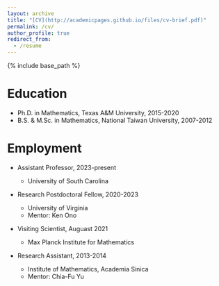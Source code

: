 ```yaml
---
layout: archive
title: "[CV](http://academicpages.github.io/files/cv-brief.pdf)"
permalink: /cv/
author_profile: true
redirect_from:
  - /resume
---
```


{% include base_path %}

Education
======
* Ph.D. in Mathematics, Texas A&M University, 2015-2020
* B.S. & M.Sc. in Mathematics, National Taiwan University, 2007-2012

Employment
======
* Assistant Professor, 2023-present
  * University of South Carolina<br>
    
* Research Postdoctoral Fellow, 2020-2023
  * University of Virginia
  * Mentor: Ken Ono<br>
    
* Visiting Scientist, Auguast 2021 
  * Max Planck Institute for Mathematics<br>

* Research Assistant, 2013-2014
  * Institute of Mathematics, Academia Sinica
  * Mentor: Chia-Fu Yu
 
<!--
  
Skills
======
* Skill 1
* Skill 2
  * Sub-skill 2.1
  * Sub-skill 2.2
  * Sub-skill 2.3
* Skill 3

Publications
======
  <ul>{% for post in site.publications %}
    {% include archive-single-cv.html %}
  {% endfor %}</ul>
  
Talks
======
  <ul>{% for post in site.talks %}
    {% include archive-single-talk-cv.html %}
  {% endfor %}</ul>
  
Teaching
======
  <ul>{% for post in site.teaching %}
    {% include archive-single-cv.html %}
  {% endfor %}</ul>
  
Service and leadership
======
* Currently signed in to 43 different slack teams
-->
